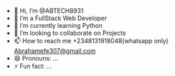 - 👋 Hi, I’m @ABTECH8931
- 👀 I’m a FullStack Web Developer
- 🌱 I’m currently learning Python
- 💞️ I’m looking to collaborate on Projects 
- 📫 How to reach me +2348131918048(whatsapp only) Abrahamefe307@gmail.com
- 😄 Pronouns: ...
- ⚡ Fun fact: ...

<!---
ABTECH8931/ABTECH8931 is a ✨ special ✨ repository because its `README.md` (this file) appears on your GitHub profile.
You can click the Preview link to take a look at your changes.
--->
